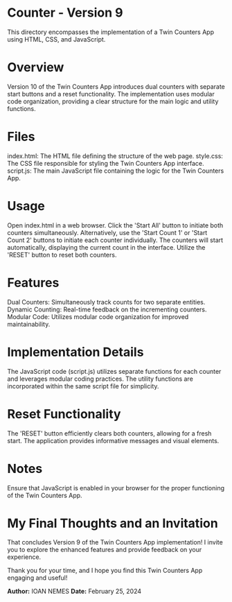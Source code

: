
# Counter - Version 9
This directory encompasses the implementation of a Twin Counters App using HTML, CSS, and JavaScript.

# Overview
Version 10 of the Twin Counters App introduces dual counters with separate start buttons and a reset functionality. The implementation uses modular code organization, providing a clear structure for the main logic and utility functions.

# Files
index.html: The HTML file defining the structure of the web page.
style.css: The CSS file responsible for styling the Twin Counters App interface.
script.js: The main JavaScript file containing the logic for the Twin Counters App.

# Usage
Open index.html in a web browser.
Click the 'Start All' button to initiate both counters simultaneously.
Alternatively, use the 'Start Count 1' or 'Start Count 2' buttons to initiate each counter individually.
The counters will start automatically, displaying the current count in the interface.
Utilize the 'RESET' button to reset both counters.

# Features
Dual Counters: Simultaneously track counts for two separate entities.
Dynamic Counting: Real-time feedback on the incrementing counters.
Modular Code: Utilizes modular code organization for improved maintainability.

# Implementation Details
The JavaScript code (script.js) utilizes separate functions for each counter and leverages modular coding practices. The utility functions are incorporated within the same script file for simplicity.

# Reset Functionality
The 'RESET' button efficiently clears both counters, allowing for a fresh start. The application provides informative messages and visual elements.

# Notes
Ensure that JavaScript is enabled in your browser for the proper functioning of the Twin Counters App.

# My Final Thoughts and an Invitation
That concludes Version 9 of the Twin Counters App implementation! I invite you to explore the enhanced features and provide feedback on your experience.

Thank you for your time, and I hope you find this Twin Counters App engaging and useful!

**Author:** IOAN NEMES
**Date:** February 25, 2024